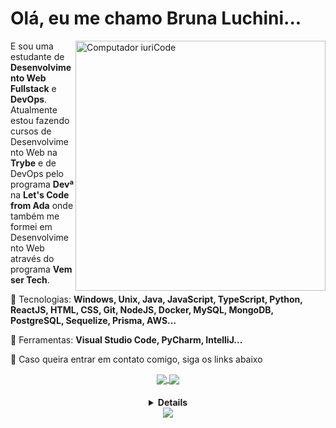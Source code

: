 <p align="left"> 
  <h1>Olá, eu me chamo Bruna Luchini...</h1>
</p>

<img src="https://raw.githubusercontent.com/MicaelliMedeiros/micaellimedeiros/master/image/computer-illustration.png" min-width="400px" max-width="400px" width="400px" align="right" alt="Computador iuriCode">

<p align="left"> 
  E sou uma estudante de <strong>Desenvolvimento Web Fullstack</strong> e <strong>DevOps</strong>.<br>
  Atualmente estou fazendo cursos de Desenvolvimento Web na <strong>Trybe</strong> e de DevOps pelo programa <strong>Devª</strong> na <strong>Let's Code from Ada</strong> onde também me formei em Desenvolvimento Web através do programa <strong>Vem ser Tech</strong>.
</p>

<p align="left">
  🦄 Tecnologias: <strong>Windows, Unix, Java, JavaScript, TypeScript, Python, ReactJS, HTML, CSS, Git, NodeJS, Docker, MySQL, MongoDB, PostgreSQL, Sequelize, Prisma, AWS...</strong>
</p>

<p align="left">
  💼 Ferramentas: <strong>Visual Studio Code, PyCharm, IntelliJ...</strong>
</p>

<p align="left">
  💌 Caso queira entrar em contato comigo, siga os links abaixo
</p>
<center>
  <a href="https://www.linkedin.com/in/bruna-luchini-5aa7a6185/">
    <img
         align="center"
         src="https://img.shields.io/badge/LinkedIn-020230?style=for-the-badge&logo=linkedin&logoColor=E48872"
  </a>
    <a href="https://luvlore.github.io/">
    <img
         align="center"
         src="https://img.shields.io/badge/Portifólio-020230?style=for-the-badge&logo=github&logoColor=E48872"
  </a>
      </center>
<h4 align="center">
<details>
<br>
<p align="center">
  <a href="https://github.com/Luvlore">
    <img
      align="center"
      height="150em"
      src="https://github-readme-stats.vercel.app/api?username=Luvlore&show_icons=true&include_all_commits=true&count_private=true&theme=radical"
    />
  </a>
  <a href="https://github.com/Luvlore">
    <img
      align="center"
      height="150em"
      src="https://github-readme-stats.vercel.app/api/top-langs/?username=Luvlore&show_icons=true&include_all_commits=true&count_private=true&layout=compact&theme=radical"
    />
  </a>
</p>
  
</details>
  <img src='https://github.com/Luvlore/Luvlore/blob/output/github-contribution-grid-snake.svg'>
</h4>
